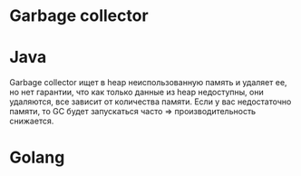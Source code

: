 # Garbage collector
# Java
Garbage collector ищет в heap неиспользованную память и удаляет ее, но нет гарантии, что как только данные из heap недоступны, они удаляются, все зависит от количества памяти. Если у вас недостаточно памяти, то GC будет запускаться часто => производительность снижается.

# Golang

